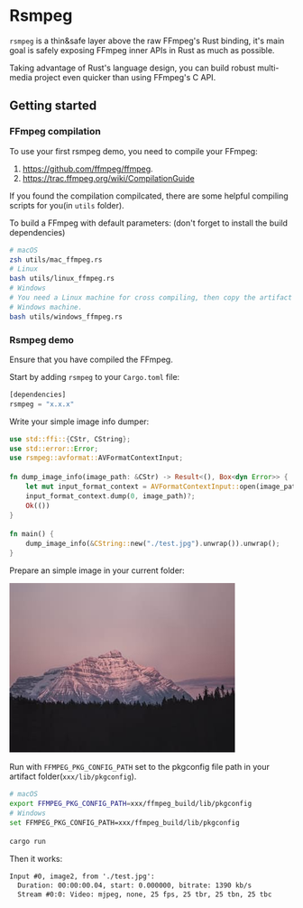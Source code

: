 # Rsmpeg

`rsmpeg` is a thin&safe layer above the raw FFmpeg's Rust binding, it's main goal is safely exposing FFmpeg inner APIs in Rust as much as possible.

Taking advantage of Rust's language design, you can build robust multi-media project even quicker than using FFmpeg's C API.

## Getting started

### FFmpeg compilation

To use your first rsmpeg demo, you need to compile your FFmpeg:
1. <https://github.com/ffmpeg/ffmpeg>.
2. <https://trac.ffmpeg.org/wiki/CompilationGuide>

If you found the compilation compilcated, there are some helpful compiling scripts for you(in `utils` folder).

To build a FFmpeg with default parameters: (don't forget to install the build dependencies)

```bash
# macOS
zsh utils/mac_ffmpeg.rs
# Linux
bash utils/linux_ffmpeg.rs
# Windows
# You need a Linux machine for cross compiling, then copy the artifact to your
# Windows machine.
bash utils/windows_ffmpeg.rs
```

### Rsmpeg demo

Ensure that you have compiled the FFmpeg.

Start by adding `rsmpeg` to your `Cargo.toml` file:

```rust
[dependencies]
rsmpeg = "x.x.x"
```

Write your simple image info dumper:

```rust
use std::ffi::{CStr, CString};
use std::error::Error;
use rsmpeg::avformat::AVFormatContextInput;

fn dump_image_info(image_path: &CStr) -> Result<(), Box<dyn Error>> {
    let mut input_format_context = AVFormatContextInput::open(image_path)?;
    input_format_context.dump(0, image_path)?;
    Ok(())
}

fn main() {
    dump_image_info(&CString::new("./test.jpg").unwrap()).unwrap();
}
```

Prepare an simple image in your current folder:

![test.jpg](tests/utils/image/a.jpg)

Run with `FFMPEG_PKG_CONFIG_PATH` set to the pkgconfig file path in your artifact folder(`xxx/lib/pkgconfig`).

```bash
# macOS
export FFMPEG_PKG_CONFIG_PATH=xxx/ffmpeg_build/lib/pkgconfig
# Windows
set FFMPEG_PKG_CONFIG_PATH=xxx/ffmpeg_build/lib/pkgconfig

cargo run
```

Then it works:

```
Input #0, image2, from './test.jpg':
  Duration: 00:00:00.04, start: 0.000000, bitrate: 1390 kb/s
  Stream #0:0: Video: mjpeg, none, 25 fps, 25 tbr, 25 tbn, 25 tbc
```
